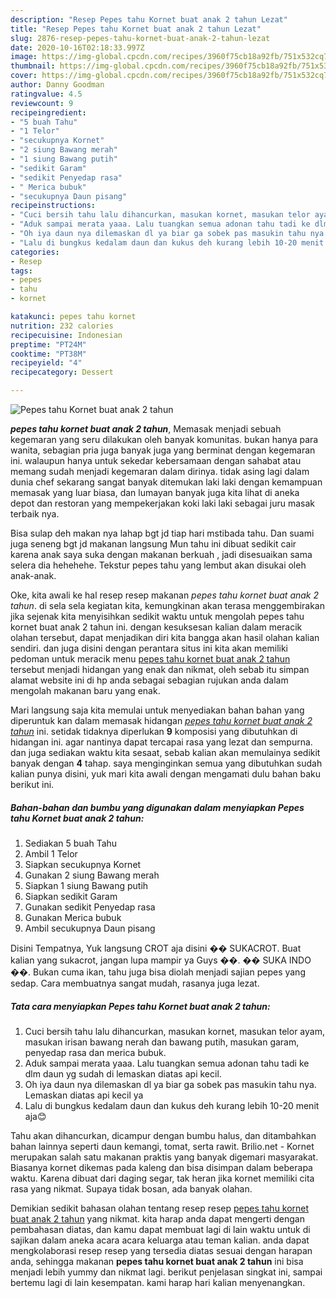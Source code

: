 ```yaml
---
description: "Resep Pepes tahu Kornet buat anak 2 tahun Lezat"
title: "Resep Pepes tahu Kornet buat anak 2 tahun Lezat"
slug: 2876-resep-pepes-tahu-kornet-buat-anak-2-tahun-lezat
date: 2020-10-16T02:18:33.997Z
image: https://img-global.cpcdn.com/recipes/3960f75cb18a92fb/751x532cq70/pepes-tahu-kornet-buat-anak-2-tahun-foto-resep-utama.jpg
thumbnail: https://img-global.cpcdn.com/recipes/3960f75cb18a92fb/751x532cq70/pepes-tahu-kornet-buat-anak-2-tahun-foto-resep-utama.jpg
cover: https://img-global.cpcdn.com/recipes/3960f75cb18a92fb/751x532cq70/pepes-tahu-kornet-buat-anak-2-tahun-foto-resep-utama.jpg
author: Danny Goodman
ratingvalue: 4.5
reviewcount: 9
recipeingredient:
- "5 buah Tahu"
- "1 Telor"
- "secukupnya Kornet"
- "2 siung Bawang merah"
- "1 siung Bawang putih"
- "sedikit Garam"
- "sedikit Penyedap rasa"
- " Merica bubuk"
- "secukupnya Daun pisang"
recipeinstructions:
- "Cuci bersih tahu lalu dihancurkan, masukan kornet, masukan telor ayam, masukan irisan bawang nerah dan bawang putih, masukan garam, penyedap rasa dan merica bubuk."
- "Aduk sampai merata yaaa. Lalu tuangkan semua adonan tahu tadi ke dlm daun yg sudah di lemaskan diatas api kecil."
- "Oh iya daun nya dilemaskan dl ya biar ga sobek pas masukin tahu nya. Lemaskan diatas api kecil ya"
- "Lalu di bungkus kedalam daun dan kukus deh kurang lebih 10-20 menit aja😊"
categories:
- Resep
tags:
- pepes
- tahu
- kornet

katakunci: pepes tahu kornet 
nutrition: 232 calories
recipecuisine: Indonesian
preptime: "PT24M"
cooktime: "PT38M"
recipeyield: "4"
recipecategory: Dessert

---
```



![Pepes tahu Kornet buat anak 2 tahun](https://img-global.cpcdn.com/recipes/3960f75cb18a92fb/751x532cq70/pepes-tahu-kornet-buat-anak-2-tahun-foto-resep-utama.jpg)

<b><i>pepes tahu kornet buat anak 2 tahun</i></b>, Memasak menjadi sebuah kegemaran yang seru dilakukan oleh banyak komunitas. bukan hanya para wanita, sebagian pria juga banyak juga yang berminat dengan kegemaran ini. walaupun hanya untuk sekedar kebersamaan dengan sahabat atau memang sudah menjadi kegemaran dalam dirinya. tidak asing lagi dalam dunia chef sekarang sangat banyak ditemukan laki laki dengan kemampuan memasak yang luar biasa, dan lumayan banyak juga kita lihat di aneka depot dan restoran yang mempekerjakan koki laki laki sebagai juru masak terbaik nya.

Bisa sulap deh makan nya lahap bgt jd tiap hari mstibada tahu. Dan suami juga seneng bgt jd makanan langsung Mun tahu ini dibuat sedikit cair karena anak saya suka dengan makanan berkuah , jadi disesuaikan sama selera dia hehehehe. Tekstur pepes tahu yang lembut akan disukai oleh anak-anak.

Oke, kita awali ke hal resep resep makanan <i>pepes tahu kornet buat anak 2 tahun</i>. di sela sela kegiatan kita, kemungkinan akan terasa menggembirakan jika sejenak kita menyisihkan sedikit waktu untuk mengolah pepes tahu kornet buat anak 2 tahun ini. dengan kesuksesan kalian dalam meracik olahan tersebut, dapat menjadikan diri kita bangga akan hasil olahan kalian sendiri. dan juga disini dengan perantara situs ini kita akan memiliki pedoman untuk meracik menu <u>pepes tahu kornet buat anak 2 tahun</u> tersebut menjadi hidangan yang enak dan nikmat, oleh sebab itu simpan alamat website ini di hp anda sebagai sebagian rujukan anda dalam mengolah makanan baru yang enak.


Mari langsung saja kita memulai untuk menyediakan bahan bahan yang diperuntuk kan dalam memasak hidangan <u><i>pepes tahu kornet buat anak 2 tahun</i></u> ini. setidak tidaknya diperlukan <b>9</b> komposisi yang dibutuhkan di hidangan ini. agar nantinya dapat tercapai rasa yang lezat dan sempurna. dan juga sediakan waktu kita sesaat, sebab kalian akan memulainya sedikit banyak dengan <b>4</b> tahap. saya menginginkan semua yang dibutuhkan sudah kalian punya disini, yuk mari kita awali dengan mengamati dulu bahan baku berikut ini.

<!--inarticleads1-->

##### Bahan-bahan dan bumbu yang digunakan dalam menyiapkan Pepes tahu Kornet buat anak 2 tahun:

1. Sediakan 5 buah Tahu
1. Ambil 1 Telor
1. Siapkan secukupnya Kornet
1. Gunakan 2 siung Bawang merah
1. Siapkan 1 siung Bawang putih
1. Siapkan sedikit Garam
1. Gunakan sedikit Penyedap rasa
1. Gunakan  Merica bubuk
1. Ambil secukupnya Daun pisang


Disini Tempatnya, Yuk langsung CROT aja disini �� SUKACROT. Buat kalian yang sukacrot, jangan lupa mampir ya Guys ��. �� SUKA INDO ��. Bukan cuma ikan, tahu juga bisa diolah menjadi sajian pepes yang sedap. Cara membuatnya sangat mudah, rasanya juga lezat. 

<!--inarticleads2-->

##### Tata cara menyiapkan Pepes tahu Kornet buat anak 2 tahun:

1. Cuci bersih tahu lalu dihancurkan, masukan kornet, masukan telor ayam, masukan irisan bawang nerah dan bawang putih, masukan garam, penyedap rasa dan merica bubuk.
1. Aduk sampai merata yaaa. Lalu tuangkan semua adonan tahu tadi ke dlm daun yg sudah di lemaskan diatas api kecil.
1. Oh iya daun nya dilemaskan dl ya biar ga sobek pas masukin tahu nya. Lemaskan diatas api kecil ya
1. Lalu di bungkus kedalam daun dan kukus deh kurang lebih 10-20 menit aja😊


Tahu akan dihancurkan, dicampur dengan bumbu halus, dan ditambahkan bahan lainnya seperti daun kemangi, tomat, serta rawit. Brilio.net - Kornet merupakan salah satu makanan praktis yang banyak digemari masyarakat. Biasanya kornet dikemas pada kaleng dan bisa disimpan dalam beberapa waktu. Karena dibuat dari daging segar, tak heran jika kornet memiliki cita rasa yang nikmat. Supaya tidak bosan, ada banyak olahan. 

Demikian sedikit bahasan olahan tentang resep resep <u>pepes tahu kornet buat anak 2 tahun</u> yang nikmat. kita harap anda dapat mengerti dengan pembahasan diatas, dan kamu dapat membuat lagi di lain waktu untuk di sajikan dalam aneka acara acara keluarga atau teman kalian. anda dapat mengkolaborasi resep resep yang tersedia diatas sesuai dengan harapan anda, sehingga makanan <b>pepes tahu kornet buat anak 2 tahun</b> ini bisa menjadi lebih yummy dan nikmat lagi. berikut penjelasan singkat ini, sampai bertemu lagi di lain kesempatan. kami harap hari kalian menyenangkan.
